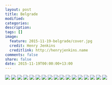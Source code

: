 ```yaml
---
layout: post
title: Belgrade
modified:
categories: 
description:
tags: []
image:
  feature: 2015-11-19-belgrade/cover.jpg
  credit: Henry Jenkins
  creditlink: http://henryjenkins.name
comments: false
share: false
date: 2015-11-19T00:00:00+13:00
---
```


<img src="/images/2015-11-19-belgrade/IMG_20151114_102840_640px.jpg">

<img src="/images/2015-11-19-belgrade/IMG_20151114_130927_640px.jpg">

<img src="/images/2015-11-19-belgrade/IMG_20151114_160255_640px.jpg">

<img src="/images/2015-11-19-belgrade/IMG_20151114_192832_640px.jpg">

<img src="/images/2015-11-19-belgrade/IMG_20151114_194011_640px.jpg">

<img src="/images/2015-11-19-belgrade/IMG_20151115_115444_640px.jpg">

<img src="/images/2015-11-19-belgrade/IMG_20151116_094302_640px.jpg">

<img src="/images/2015-11-19-belgrade/IMG_20151116_100143_640px.jpg">

<img src="/images/2015-11-19-belgrade/IMG_20151116_132002_640px.jpg">

<img src="/images/2015-11-19-belgrade/IMG_20151116_132337_640px.jpg">

<img src="/images/2015-11-19-belgrade/IMG_20151117_120849_640px.jpg">

<img src="/images/2015-11-19-belgrade/IMG_20151118_154912_640px.jpg">

<img src="/images/2015-11-19-belgrade/IMG_20151118_161145_640px.jpg">

<img src="/images/2015-11-19-belgrade/IMG_20151118_175758_640px.jpg">

<img src="/images/2015-11-19-belgrade/IMG_20151118_180450_640px.jpg">

<img src="/images/2015-11-19-belgrade/IMG_20151118_181558_640px.jpg">

<img src="/images/2015-11-19-belgrade/IMG_20151118_181743_640px.jpg">
